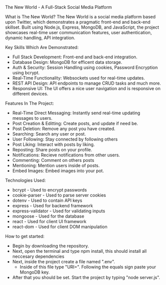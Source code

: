 The New World - A Full-Stack Social Media Platform

What is The New World? The New World is a social media platform based upon Twitter, which demonstrates a pragmatic front-end and back-end skillset. Built using Node.js, Express, MongoDB, and JavaScript, the project showcases real-time user communication features, user authentication, dynamic handling, API integration.

Key Skills Which Are Demonstrated:
  - Full Stack Development: Front-end and back-end integration.
  - Database Design: MongoDB for efficent data storage.
  - Auth & Security: Session Handling using cookies, Password Encryption using bcrypt.
  - Real-Time Functionality: Websockets used for real-time updates.
  - REST API Design: API endpoints to manage CRUD tasks and much more.
  - Responsive UI: The UI offers a nice user navigation and is responsive on different devices.

Features In The Project:
  - Real-Time Direct Messaging: Instantly send real-time updating messages to users.
  - Post Creation & Editting: Create posts, and update if need be.
  - Post Deletion: Remove any post you have created.
  - Searching: Search any user or post.
  - User Following: Stay connected by following others
  - Post Liking: Interact with posts by liking.
  - Reposting: Share posts on your profile.
  - Notifications: Recieve notifications from other users.
  - Commenting: Comment on others posts
  - Mentioning: Mention users inside of posts.
  - Embed Images: Embed images into your pot.

Technologies Used:
  - bcrypt - Used to encrypt passwords
  - cookie-parser - Used to parse server cookies
  - dotenv - Used to contain API keys
  - express - Used for backend framework
  - express-validator - Used for validating inputs
  - mongoose - Used for the database
  - react - Used for client UI framework
  - react-dom - Used for client DOM manipulation

How to get started:
  - Begin by downloading the repository.
  - Next, open the terminal and type npm install, this should install all neccesary dependencies
  - Next, inside the project create a file named ".env". 
    - Inside of this file type "URI=". Following the equals sign paste your MongoDB key.
  - After that you should be set. Start the project by typing "node server.js".
